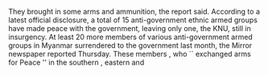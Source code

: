 They brought in some arms and ammunition, the report said.
According to a latest official disclosure, a total of 15 anti-government ethnic armed groups have made peace with the government, leaving only one, the KNU, still in insurgency.
At least 20 more members of various anti-government armed groups in Myanmar surrendered to the government last month, the Mirror newspaper reported Thursday.
These members , who `` exchanged arms for Peace '' in the southern , eastern and 